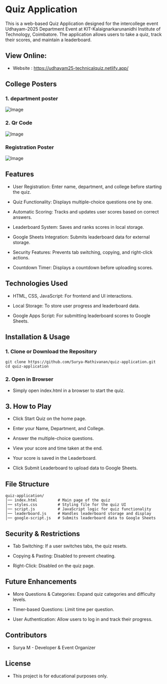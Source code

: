 # Quiz Application
This is a web-based Quiz Application designed for the intercollege event Udhayam-2025 Department Event at KIT-Kalaignarkarunanidhi Institute of Technology, Coimbatore. The application allows users to take a quiz, track their scores, and maintain a leaderboard.

## View Online:
 - Website : https://udhayam25-technicalquiz.netlify.app/

## College Posters
### 1. department poster
![Image](https://github.com/user-attachments/assets/1bbce667-a473-4a3f-8324-2abc454dfed0)
### 2. Qr Code 
![Image](https://github.com/user-attachments/assets/b1a00a75-5e5b-4b14-a35a-693cd1fc30aa)
### Registration Poster
![Image](https://github.com/user-attachments/assets/82d32778-82d3-430b-836e-d555241b541b)


## Features
 - User Registration: Enter name, department, and college before starting the quiz.

 - Quiz Functionality: Displays multiple-choice questions one by one.

 - Automatic Scoring: Tracks and updates user scores based on correct answers.

 - Leaderboard System: Saves and ranks scores in local storage.

 - Google Sheets Integration: Submits leaderboard data for external storage.

 - Security Features: Prevents tab switching, copying, and right-click actions.

 - Countdown Timer: Displays a countdown before uploading scores.

## Technologies Used
 - HTML, CSS, JavaScript: For frontend and UI interactions.

 - Local Storage: To store user progress and leaderboard data.

 - Google Apps Script: For submitting leaderboard scores to Google Sheets.

## Installation & Usage
### 1. Clone or Download the Repository
```
git clone https://github.com/Surya-Mathivanan/quiz-application.git
cd quiz-application
```
### 2. Open in Browser
 - Simply open index.html in a browser to start the quiz.

## 3. How to Play
 - Click Start Quiz on the home page.

 - Enter your Name, Department, and College.

 - Answer the multiple-choice questions.

 - View your score and time taken at the end.

 - Your score is saved in the Leaderboard.

 - Click Submit Leaderboard to upload data to Google Sheets.

## File Structure
```
quiz-application/
│── index.html         # Main page of the quiz
│── styles.css         # Styling file for the quiz UI
│── script.js          # JavaScript logic for quiz functionality
│── leaderboard.js     # Handles leaderboard storage and display
│── google-script.js   # Submits leaderboard data to Google Sheets
```

## Security & Restrictions
 - Tab Switching: If a user switches tabs, the quiz resets.

 - Copying & Pasting: Disabled to prevent cheating.

 - Right-Click: Disabled on the quiz page.

## Future Enhancements
 - More Questions & Categories: Expand quiz categories and difficulty levels.

 - Timer-based Questions: Limit time per question.

 - User Authentication: Allow users to log in and track their progress.

## Contributors
 - Surya M - Developer & Event Organizer

## License
 - This project is for educational purposes only.




























